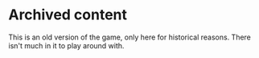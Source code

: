 # Archived content

This is an old version of the game, only here for historical reasons. There isn't much in it to play around with.

